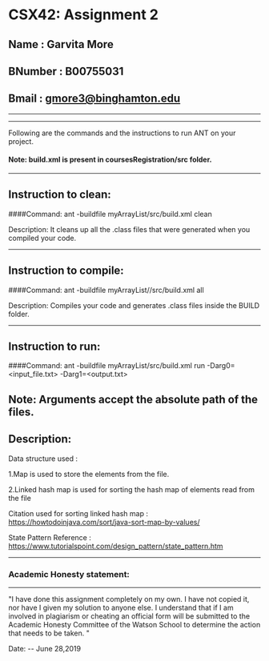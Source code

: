# CSX42: Assignment 2
## Name    : Garvita More
## BNumber : B00755031
## Bmail   : gmore3@binghamton.edu
-----------------------------------------------------------------------
-----------------------------------------------------------------------

Following are the commands and the instructions to run ANT on your project.
#### Note: build.xml is present in coursesRegistration/src folder.

-----------------------------------------------------------------------
## Instruction to clean:

####Command: ant -buildfile myArrayList/src/build.xml clean

Description: It cleans up all the .class files that were generated when you
compiled your code.

-----------------------------------------------------------------------
## Instruction to compile:

####Command: ant -buildfile myArrayList//src/build.xml all

Description: Compiles your code and generates .class files inside the BUILD folder.

-----------------------------------------------------------------------
## Instruction to run:

####Command: ant -buildfile myArrayList/src/build.xml run -Darg0=<input_file.txt> -Darg1=<output.txt> 

Note: Arguments accept the absolute path of the files.
-----------------------------------------------------------------------
## Description:

Data structure used : 

1.Map is used to store the elements from the file.

2.Linked hash map is used for sorting the hash map of elements read from the file

Citation used for sorting linked hash map : https://howtodoinjava.com/sort/java-sort-map-by-values/

State Pattern Reference : https://www.tutorialspoint.com/design_pattern/state_pattern.htm

-----------------------------------------------------------------------
### Academic Honesty statement:
-----------------------------------------------------------------------

"I have done this assignment completely on my own. I have not copied
it, nor have I given my solution to anyone else. I understand that if
I am involved in plagiarism or cheating an official form will be
submitted to the Academic Honesty Committee of the Watson School to
determine the action that needs to be taken. "

Date: -- June 28,2019

